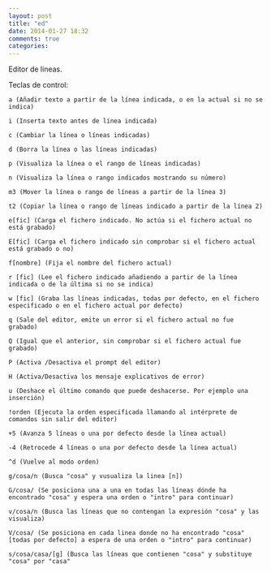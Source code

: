 ```yaml
---
layout: post
title: "ed"
date: 2014-01-27 18:32
comments: true
categories: 
---
```

Editor de lineas.

Teclas de control:

	a (Añadir texto a partir de la línea indicada, o en la actual si no se indica)

	i (Inserta texto antes de línea indicada)

	c (Cambiar la línea o líneas indicadas)

	d (Borra la línea o las líneas indicadas)

	p (Visualiza la línea o el rango de líneas indicadas)

	n (Visualiza la línea o rango indicados mostrando su número)

	m3 (Mover la línea o rango de líneas a partir de la línea 3)

	t2 (Copiar la línea o rango de líneas indicado a partir de la línea 2)

	e[fic] (Carga el fichero indicado. No actúa si el fichero actual no está grabado)

	E[fic] (Carga el fichero indicado sin comprobar si el fichero actual está grabado o no)

	f[nombre] (Fija el nombre del fichero actual)

	r [fic] (Lee el fichero indicado añadiendo a partir de la línea indicada o de la última si no se indica)

	w [fic] (Graba las líneas indicadas, todas por defecto, en el fichero especificado o en el fichero actual por defecto)

	q (Sale del editor, emite un error si el fichero actual no fue grabado)

	Q (Igual que el anterior, sin comprobar si el fichero actual fue grabado)

	P (Activa /Desactiva el prompt del editor)

	H (Activa/Desactiva los mensaje explicativos de error)

	u (Deshace el último comando que puede deshacerse. Por ejemplo una inserción)

	!orden (Ejecuta la orden especificada llamando al intérprete de comandos sin salir del editor)

	+5 (Avanza 5 líneas o una por defecto desde la línea actual)

	-4 (Retrocede 4 líneas o una por defecto desde la línea actual)

	^d (Vuelve al modo orden)

	g/cosa/n (Busca "cosa" y vusualiza la linea [n])

	G/cosa/ (Se posiciona una a una en todas las líneas dónde ha encontrado "cosa" y espera una orden o "intro" para continuar)

	v/cosa/n (Busca las líneas que no contengan la expresión "cosa" y las visualiza)

	V/cosa/ (Se posiciona en cada linea donde no ha encontrado "cosa" [todas por defecto] a espera de una orden o "intro" para continuar)

	s/cosa/casa/[g] (Busca las líneas que contienen "cosa" y substituye "cosa" por "casa"

